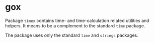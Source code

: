 # gox

Package `timex` contains time- and time-calculation related utilities and helpers.
It means to be a complement to the standard `time` package.

The package uses only the standard `time` and `strings` packages.

